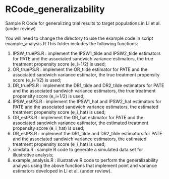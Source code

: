 # RCode_generalizability
Sample R Code for generalizing trial results to target populations in Li et al. (under review)

You will need to change the directory to use the example code in script example_analysis.R
This folder includes the following functions:

1. IPSW_truePS.R : implement the IPSW1_tilde and IPSW2_tilde estimators for PATE and the associated sandwich variance estimators, the true treatment propensity score (e_i=1/2) is used;
2. OR_truePS.R : implement the OR_tilde estimator for PATE and the associated sandwich variance estimator, the true treatment propensity score (e_i=1/2) is used;
3. DR_truePS.R : implement the DR1_tilde and DR2_tilde estimators for PATE and the associated sandwich variance estimators, the true treatment propensity score (e_i=1/2) is used;
4. IPSW_estPS.R : implement the IPSW1_hat and IPSW2_hat estimators for PATE and the associated sandwich variance estimators, the estimated treatment propensity score (e_i_hat) is used;
5. OR_estPS.R : implement the OR_hat estimator for PATE and the associated sandwich variance estimator, the estimated treatment propensity score (e_i_hat) is used;
6. DR_estPS.R : implement the DR1_tilde and DR2_tilde estimators for PATE and the associated sandwich variance estimators, the estimated treatment propensity score (e_i_hat) is used;
7. simdata.R : sample R code to generate a simulated data set for illustrative analysis;
8. example_analysis.R : illustrative R code to perform the generalizability analysis using the above functions that implement point and variance estimators developed in Li et al. (under review).
